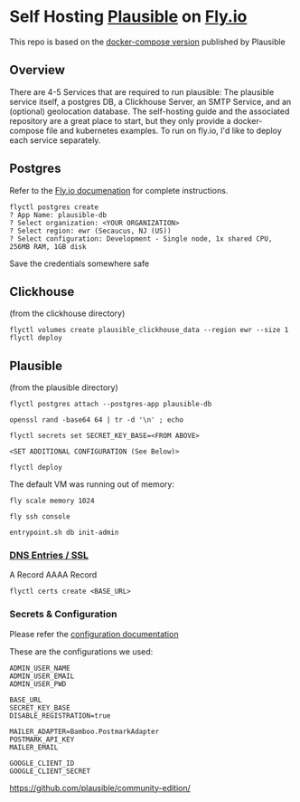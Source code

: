 # Self Hosting [Plausible](https://plausible.io/docs/self-hosting) on [Fly.io](https://fly.io/)

This repo is based on the [docker-compose version](https://github.com/plausible/hosting) published by Plausible

## Overview

There are 4-5 Services that are required to run plausible: The plausible service itself, a postgres DB, a Clickhouse Server, an SMTP Service, and an (optional) geolocation database. The self-hosting guide and the associated repository are a great place to start, but they only provide a docker-compose file and kubernetes examples. To run on fly.io, I'd like to deploy each service separately.

## Postgres

Refer to the [Fly.io documenation](https://fly.io/docs/reference/postgres/) for complete instructions.

```
flyctl postgres create
? App Name: plausible-db
? Select organization: <YOUR ORGANIZATION>
? Select region: ewr (Secaucus, NJ (US))
? Select configuration: Development - Single node, 1x shared CPU, 256MB RAM, 1GB disk
```

Save the credentials somewhere safe

## Clickhouse

(from the clickhouse directory)

```
flyctl volumes create plausible_clickhouse_data --region ewr --size 1
flyctl deploy
```

## Plausible

(from the plausible directory)

```
flyctl postgres attach --postgres-app plausible-db

openssl rand -base64 64 | tr -d '\n' ; echo

flyctl secrets set SECRET_KEY_BASE=<FROM ABOVE>

<SET ADDITIONAL CONFIGURATION (See Below)>

flyctl deploy
```

The default VM was running out of memory:

```
fly scale memory 1024
```

```
fly ssh console

entrypoint.sh db init-admin
```

### [DNS Entries / SSL](https://fly.io/docs/app-guides/custom-domains-with-fly/)
A Record
AAAA Record

```
flyctl certs create <BASE_URL>
```

### Secrets & Configuration

Please refer the [configuration documentation](https://plausible.io/docs/self-hosting-configuration#mailersmtp-setup)

These are the configurations we used:

```
ADMIN_USER_NAME
ADMIN_USER_EMAIL
ADMIN_USER_PWD

BASE_URL
SECRET_KEY_BASE
DISABLE_REGISTRATION=true

MAILER_ADAPTER=Bamboo.PostmarkAdapter
POSTMARK_API_KEY
MAILER_EMAIL

GOOGLE_CLIENT_ID
GOOGLE_CLIENT_SECRET
```


https://github.com/plausible/community-edition/
